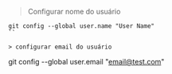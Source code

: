 > Configurar nome do usuário
```
git config --global user.name "User Name"
``

> configurar email do usuário
```
git config --global user.email "email@test.com"
```